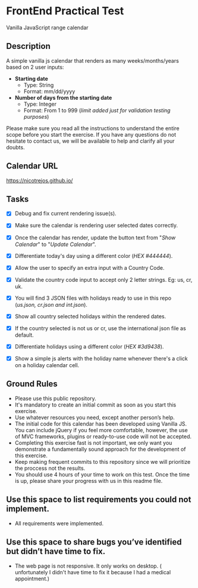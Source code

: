 # FrontEnd Practical Test
Vanilla JavaScript range calendar

## Description
A simple vanilla js calendar that renders as many weeks/months/years based on 2 user inputs:

  - **Starting date**
    - Type: String
    - Format: mm/dd/yyyy
  - **Number of days from the starting date**
    - Type: Integer
    - Format: From 1 to 999 (*limit added just for validation testing purposes*)

Please make sure you read all the instructions to understand the entire scope before you start the exercise.
If you have any questions do not hesitate to contact us, we will be available to help and clarify all your doubts.


## Calendar URL
https://nicotrejos.github.io/


## Tasks
  - [x] Debug and fix current rendering issue(s).
  - [x] Make sure the calendar is rendering user selected dates correctly.
  - [x] Once the calendar has render, update the button text from "*Show Calendar*" to "*Update Calendar*".
  - [x] Differentiate today's day using a different color (*HEX #444444*).
  - [x] Allow the user to specify an extra input with a Country Code.
  - [x] Validate the country code input to accept only 2 letter strings. Eg: us, cr, uk.
  - [x] You will find 3 JSON files with holidays ready to use in this repo (*us.json, cr.json and int.json*).
  - [x] Show all country selected holidays within the rendered dates.
  - [x] If the country selected is not us or cr, use the international json file as default.
  - [x] Differentiate holidays using a different color (*HEX #3d9438*).
  - [X] Show a simple js alerts with the holiday name whenever there's a click on a holiday calendar cell.


## Ground Rules
  - Please use this public repository.
  - It's mandatory to create an initial commit as soon as you start this exercise.
  - Use whatever resources you need, except another person’s help.
  - The initial code for this calendar has been developed using Vanilla JS. You can include jQuery if you feel more comfortable, however, the use of MVC frameworks, plugins or ready-to-use code will not be accepted.
  - Completing this exercise fast is not important, we only want you demonstrate a fundamentally sound approach for the development of this exercise.
  - Keep making frequent commits to this repository since we will prioritize the proccess not the results.
  - You should use 4 hours of your time to work on this test. Once the time is up, please share your progress with us in this readme file.


## Use this space to list requirements you could not implement.
  - All requirements were implemented.

## Use this space to share bugs you’ve identified but didn’t have time to fix.
  - The web page is not responsive. It only works on desktop. ( unfortunately I didn't have time to fix it because I had a medical appointment.)

